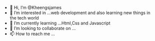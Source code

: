 - 👋 Hi, I’m @Kheengsjames
- 👀 I’m interested in ...web development and also learning new things in the tech world 
- 🌱 I’m currently learning ...Html,Css and Javascript
- 💞️ I’m looking to collaborate on ...
- 📫 How to reach me ...

<!---
Kheengsjames/Kheengsjames is a ✨ special ✨ repository because its `README.md` (this file) appears on your GitHub profile.
You can click the Preview link to take a look at your changes.
--->
